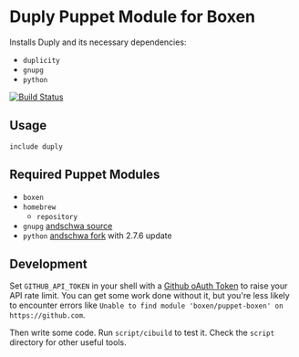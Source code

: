 # Duply Puppet Module for Boxen

Installs Duply and its necessary dependencies:

* `duplicity`
* `gnupg`
* `python`

[![Build Status](https://travis-ci.org/andschwa/puppet-duply.png?branch=master)](https://travis-ci.org/andschwa/puppet-duply)

## Usage

```puppet
include duply
```

## Required Puppet Modules

* `boxen`
* `homebrew`
    * `repository`
* `gnupg` [andschwa source](https://github.com/andschwa/puppet-gnupg)
* `python` [andschwa fork](https://github.com/andschwa/puppet-python)
  with 2.7.6 update

## Development

Set `GITHUB_API_TOKEN` in your shell with a [Github oAuth Token](https://help.github.com/articles/creating-an-oauth-token-for-command-line-use) to raise your API rate limit. You can get some work done without it, but you're less likely to encounter errors like `Unable to find module 'boxen/puppet-boxen' on https://github.com`.

Then write some code. Run `script/cibuild` to test it. Check the `script`
directory for other useful tools.
